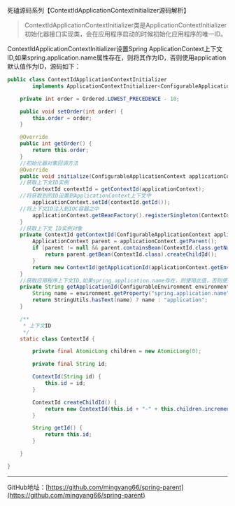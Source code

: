 死磕源码系列【ContextIdApplicationContextInitializer源码解析】

> ContextIdApplicationContextInitializer类是ApplicationContextInitializer初始化器接口实现类，会在应用程序启动的时候初始化应用程序的唯一ID。

ContextIdApplicationContextInitializer设置Spring
ApplicationContext上下文ID,如果spring.application.name属性存在，则将其作为ID，否则使用application默认值作为ID，源码如下：

```java
public class ContextIdApplicationContextInitializer
		implements ApplicationContextInitializer<ConfigurableApplicationContext>, Ordered {

	private int order = Ordered.LOWEST_PRECEDENCE - 10;

	public void setOrder(int order) {
		this.order = order;
	}

	@Override
	public int getOrder() {
		return this.order;
	}
	//初始化器对象回调方法
	@Override
	public void initialize(ConfigurableApplicationContext applicationContext) {
    //获取上下文ID实例
		ContextId contextId = getContextId(applicationContext);
    //将获取到的ID设置到ApplicationContext上下文中
		applicationContext.setId(contextId.getId());
    //将上下文ID注入到IOC容器之中
		applicationContext.getBeanFactory().registerSingleton(ContextId.class.getName(), contextId);
	}
	//获取上下文 ID实例对象
	private ContextId getContextId(ConfigurableApplicationContext applicationContext) {
		ApplicationContext parent = applicationContext.getParent();
		if (parent != null && parent.containsBean(ContextId.class.getName())) {
			return parent.getBean(ContextId.class).createChildId();
		}
		return new ContextId(getApplicationId(applicationContext.getEnvironment()));
	}
	//获取应用程序上下文ID,如果spring.application.name存在，则使用此值，否则使用application
	private String getApplicationId(ConfigurableEnvironment environment) {
		String name = environment.getProperty("spring.application.name");
		return StringUtils.hasText(name) ? name : "application";
	}

	/**
	 * 上下文ID
	 */
	static class ContextId {

		private final AtomicLong children = new AtomicLong(0);

		private final String id;

		ContextId(String id) {
			this.id = id;
		}

		ContextId createChildId() {
			return new ContextId(this.id + "-" + this.children.incrementAndGet());
		}

		String getId() {
			return this.id;
		}

	}

}
```

------

GitHub地址：[https://github.com/mingyang66/spring-parent](https://github.com/mingyang66/spring-parent)


